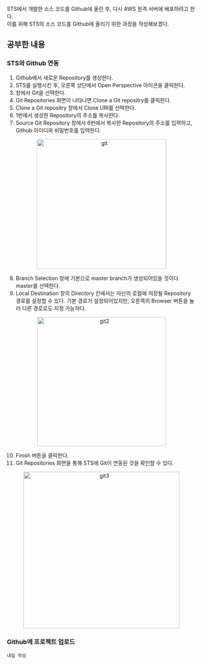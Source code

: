 STS에서 개발한 소스 코드를 Github에 올린 후, 다시 AWS 원격 서버에 배포하려고 한다.   
이를 위해 STS의 소스 코드를 Github에 올리기 위한 과정을 작성해보겠다.   

## 공부한 내용
### STS와 Github 연동
1. Github에서 새로운 Repository를 생성한다.
2. STS를 실행시킨 후, 오른쪽 상단에서 Open Perspective 아이콘을 클릭한다.
3. 창에서 Git을 선택한다. 
4. Git Repositories 화면이 나타나면 Clone a Git repositry를 클릭한다.  
5. Clone a Git repositry 창에서 Clone URI를 선택한다.
6. 1번에서 생성한 Repository의 주소를 복사한다.
7. Source Git Repository 창에서 6번에서 복사한 Repository의 주소를 입력하고, Github 아이디와 비밀번호를 입력한다.
<p align="center"><img width="345" alt="git" src="https://user-images.githubusercontent.com/53208493/101640971-83653f00-3a74-11eb-8b15-9db531528184.PNG">    

8. Branch Selection 창에 기본으로 master branch가 생성되어있을 것이다. master를 선택한다. 
9. Local Destination 창의 Directory 칸에서는 자신의 로컬에 저장될 Repository 경로를 설정할 수 있다. 기본 경로가 설정되어있지만, 오른쪽의 Browser 버튼을 눌러 다른 경로로도 지정 가능하다.  
<p align="center"><img width="343" alt="git2" src="https://user-images.githubusercontent.com/53208493/101640979-84966c00-3a74-11eb-9591-479e5fdfa251.PNG">    

10. Finish 버튼을 클릭한다.  
11. Git Repositories 화면을 통해 STS에 Git이 연동된 것을 확인할 수 있다.  
<p align="center"><img width="416" alt="git3" src="https://user-images.githubusercontent.com/53208493/101642051-df7c9300-3a75-11eb-890d-db85889927c2.PNG">

### Github에 프로젝트 업로드
```내일 작성```
